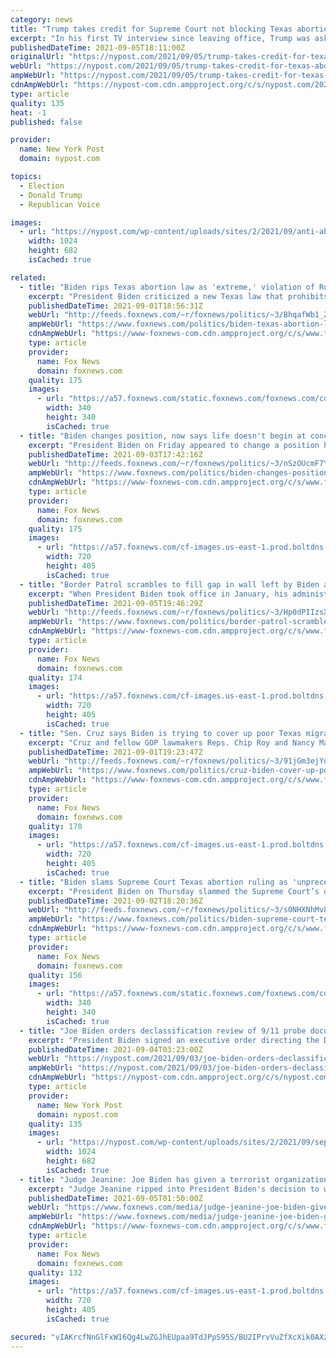 ```yaml
---
category: news
title: "Trump takes credit for Supreme Court not blocking Texas abortion law"
excerpt: "In his first TV interview since leaving office, Trump was asked if his three nominees to the court made a difference when it came to the controversial law."
publishedDateTime: 2021-09-05T18:11:00Z
originalUrl: "https://nypost.com/2021/09/05/trump-takes-credit-for-texas-abortion-ban-moving-through-scotus/"
webUrl: "https://nypost.com/2021/09/05/trump-takes-credit-for-texas-abortion-ban-moving-through-scotus/"
ampWebUrl: "https://nypost.com/2021/09/05/trump-takes-credit-for-texas-abortion-ban-moving-through-scotus/amp/"
cdnAmpWebUrl: "https://nypost-com.cdn.ampproject.org/c/s/nypost.com/2021/09/05/trump-takes-credit-for-texas-abortion-ban-moving-through-scotus/amp/"
type: article
quality: 135
heat: -1
published: false

provider:
  name: New York Post
  domain: nypost.com

topics:
  - Election
  - Donald Trump
  - Republican Voice

images:
  - url: "https://nypost.com/wp-content/uploads/sites/2/2021/09/anti-abortion-protests-084.jpg?quality=90&strip=all&w=1024"
    width: 1024
    height: 682
    isCached: true

related:
  - title: "Biden rips Texas abortion law as 'extreme,' violation of Roe v. Wade"
    excerpt: "President Biden criticized a new Texas law that prohibits abortion except for during the very beginning of pregnancy or in cases of medical emergencies, stating that it goes against established Supreme Court precedent."
    publishedDateTime: 2021-09-01T18:56:31Z
    webUrl: "http://feeds.foxnews.com/~r/foxnews/politics/~3/BhqafWb1_Z4/biden-texas-abortion-law-extreme-violation-of-roe-v-wade"
    ampWebUrl: "https://www.foxnews.com/politics/biden-texas-abortion-law-extreme-violation-of-roe-v-wade.amp"
    cdnAmpWebUrl: "https://www-foxnews-com.cdn.ampproject.org/c/s/www.foxnews.com/politics/biden-texas-abortion-law-extreme-violation-of-roe-v-wade.amp"
    type: article
    provider:
      name: Fox News
      domain: foxnews.com
    quality: 175
    images:
      - url: "https://a57.foxnews.com/static.foxnews.com/foxnews.com/content/uploads/2021/03/340/340/RonnBlitzerHeadshot.jpg?ve=1&tl=1"
        width: 340
        height: 340
        isCached: true
  - title: "Biden changes position, now says life doesn't begin at conception"
    excerpt: "President Biden on Friday appeared to change a position he had just six years ago on whether life begins at conception."
    publishedDateTime: 2021-09-03T17:42:16Z
    webUrl: "http://feeds.foxnews.com/~r/foxnews/politics/~3/nSzOUcmF7YA/biden-changes-position-life-begin-conception"
    ampWebUrl: "https://www.foxnews.com/politics/biden-changes-position-life-begin-conception.amp"
    cdnAmpWebUrl: "https://www-foxnews-com.cdn.ampproject.org/c/s/www.foxnews.com/politics/biden-changes-position-life-begin-conception.amp"
    type: article
    provider:
      name: Fox News
      domain: foxnews.com
    quality: 175
    images:
      - url: "https://a57.foxnews.com/cf-images.us-east-1.prod.boltdns.net/v1/static/694940094001/4d458d90-0cf5-4f7e-b4c7-1382e4206fb8/989d37e0-15b2-4b14-b0d0-2686d65b114f/1280x720/match/720/405/image.jpg?ve=1&tl=1"
        width: 720
        height: 405
        isCached: true
  - title: "Border Patrol scrambles to fill gap in wall left by Biden administration"
    excerpt: "When President Biden took office in January, his administration ordered an immediate halt on the construction of a 30-foot high border fence, leaving a gaping hole at one of the most vulnerable stretches of the US-Mexican border."
    publishedDateTime: 2021-09-05T19:46:29Z
    webUrl: "http://feeds.foxnews.com/~r/foxnews/politics/~3/Hp0dPIIzsXk/border-patrol-scrambles-gap-wall-biden-administration"
    ampWebUrl: "https://www.foxnews.com/politics/border-patrol-scrambles-gap-wall-biden-administration.amp"
    cdnAmpWebUrl: "https://www-foxnews-com.cdn.ampproject.org/c/s/www.foxnews.com/politics/border-patrol-scrambles-gap-wall-biden-administration.amp"
    type: article
    provider:
      name: Fox News
      domain: foxnews.com
    quality: 174
    images:
      - url: "https://a57.foxnews.com/cf-images.us-east-1.prod.boltdns.net/v1/static/694940094001/879b88e5-5c73-4acf-9570-451c852ff872/cb52dd93-9e06-4f1c-b4d8-cd9f015bac23/1280x720/match/720/405/image.jpg?ve=1&tl=1"
        width: 720
        height: 405
        isCached: true
  - title: "Sen. Cruz says Biden is trying to cover up poor Texas migrant facility conditions"
    excerpt: "Cruz and fellow GOP lawmakers Reps. Chip Roy and Nancy Mace held a press conference after spending time with the men and women of Border Patrol in Laredo, Texas."
    publishedDateTime: 2021-09-01T19:23:47Z
    webUrl: "http://feeds.foxnews.com/~r/foxnews/politics/~3/91jGm3ejYqQ/cruz-biden-cover-up-poor-border-facility-conditions"
    ampWebUrl: "https://www.foxnews.com/politics/cruz-biden-cover-up-poor-border-facility-conditions.amp"
    cdnAmpWebUrl: "https://www-foxnews-com.cdn.ampproject.org/c/s/www.foxnews.com/politics/cruz-biden-cover-up-poor-border-facility-conditions.amp"
    type: article
    provider:
      name: Fox News
      domain: foxnews.com
    quality: 170
    images:
      - url: "https://a57.foxnews.com/cf-images.us-east-1.prod.boltdns.net/v1/static/694940094001/ffd9786c-a6ff-4664-bcf8-aa50156e5ca5/baa20d53-a8c4-4810-a228-f2bdd1cd27d0/1280x720/match/720/405/image.jpg?ve=1&tl=1"
        width: 720
        height: 405
        isCached: true
  - title: "Biden slams Supreme Court Texas abortion ruling as 'unprecedented assault on a woman’s constitutional rights’"
    excerpt: "President Biden on Thursday slammed the Supreme Court’s overnight ruling on Texas' abortion law as an “unprecedented assault on a woman’s constitutional rights.”"
    publishedDateTime: 2021-09-02T18:20:36Z
    webUrl: "http://feeds.foxnews.com/~r/foxnews/politics/~3/s0NHXNhMv88/biden-supreme-court-texas-abortion-ruling-reaction"
    ampWebUrl: "https://www.foxnews.com/politics/biden-supreme-court-texas-abortion-ruling-reaction.amp"
    cdnAmpWebUrl: "https://www-foxnews-com.cdn.ampproject.org/c/s/www.foxnews.com/politics/biden-supreme-court-texas-abortion-ruling-reaction.amp"
    type: article
    provider:
      name: Fox News
      domain: foxnews.com
    quality: 156
    images:
      - url: "https://a57.foxnews.com/static.foxnews.com/foxnews.com/content/uploads/2020/10/340/340/brooke-singman-headshot.jpg?ve=1&tl=1"
        width: 340
        height: 340
        isCached: true
  - title: "Joe Biden orders declassification review of 9/11 probe documents"
    excerpt: "President Biden signed an executive order directing the DOJ and other agencies to oversee the review of 9/11 documents and ordered Merrick Garland to release any declassified documents publicly."
    publishedDateTime: 2021-09-04T03:23:00Z
    webUrl: "https://nypost.com/2021/09/03/joe-biden-orders-declassification-review-of-s11-documents/"
    ampWebUrl: "https://nypost.com/2021/09/03/joe-biden-orders-declassification-review-of-s11-documents/amp/"
    cdnAmpWebUrl: "https://nypost-com.cdn.ampproject.org/c/s/nypost.com/2021/09/03/joe-biden-orders-declassification-review-of-s11-documents/amp/"
    type: article
    provider:
      name: New York Post
      domain: nypost.com
    quality: 135
    images:
      - url: "https://nypost.com/wp-content/uploads/sites/2/2021/09/sept-11-documents-06.jpg?quality=90&strip=all&w=1024"
        width: 1024
        height: 682
        isCached: true
  - title: "Judge Jeanine: Joe Biden has given a terrorist organization their own nation"
    excerpt: "Judge Jeanine ripped into President Biden's decision to withdraw from Afghanistan and give a terrorist organization a country of their own on Saturday night's episode of \"Justice with Judge Jeanine.\""
    publishedDateTime: 2021-09-05T01:50:00Z
    webUrl: "https://www.foxnews.com/media/judge-jeanine-joe-biden-given-terrorist-organization-their-own-nation"
    ampWebUrl: "https://www.foxnews.com/media/judge-jeanine-joe-biden-given-terrorist-organization-their-own-nation.amp"
    cdnAmpWebUrl: "https://www-foxnews-com.cdn.ampproject.org/c/s/www.foxnews.com/media/judge-jeanine-joe-biden-given-terrorist-organization-their-own-nation.amp"
    type: article
    provider:
      name: Fox News
      domain: foxnews.com
    quality: 132
    images:
      - url: "https://a57.foxnews.com/cf-images.us-east-1.prod.boltdns.net/v1/static/694940094001/2705a599-f390-4716-b725-dd082be42873/c519de00-5cb9-4bb3-b15b-460f17c6723f/1280x720/match/720/405/image.jpg?ve=1&tl=1"
        width: 720
        height: 405
        isCached: true

secured: "vIAKrcfNnGlFxW16Qg4LwZGJhEUpaa9TdJPpS95S/BU2IPrvVuZfXcXik0AXzaz7OoR+Y5bsZfJq70tUrU0L5YbuhPYSyo8+RO2pK8M3Pmz+a5bDdjKCrk80VVnM7OXZD1WkbPZ4aapTSPy18rMDr5eJ9JmG49XBqYwgYC5ExJfxyzX6Bt+cseUGanUl3gYD9hrecg98vCKupE9328Z23OzqQTS/3dWyOn6xUf/ax5hzCr60hr8bCvHZKU4p9TRb4eTKvncB6Xev1XO0senCbUvMY74V8yUTPiYcP3AkD7p7o6JX/y8w/pvLsNMJmB0o6z16PTkNpgup2SPmuJBe4KY8brHvc2uE9NA/Rr+lIfc=;enOFaB65dGhZ0duSJaujdw=="
---
```


